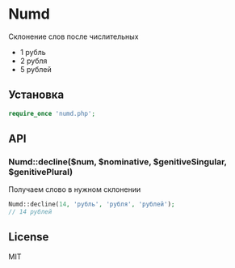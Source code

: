 # Numd

  Склонение слов после числительных

  * 1 рубль
  * 2 рубля
  * 5 рублей

## Установка

```php
require_once 'numd.php';
```

## API

### Numd::decline($num, $nominative, $genitiveSingular, $genitivePlural)

  Получаем слово в нужном склонении

```php
Numd::decline(14, 'рубль', 'рубля', 'рублей');
// 14 рублей
```

## License

  MIT
